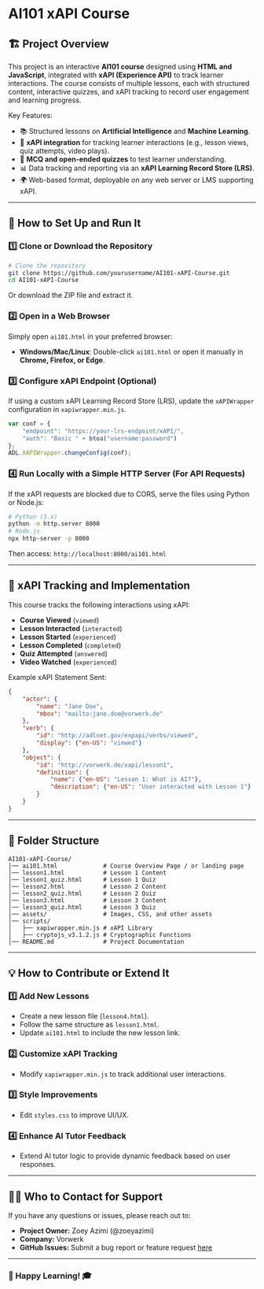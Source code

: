 # AI101 xAPI Course

## 🏗 Project Overview
This project is an interactive **AI101 course** designed using **HTML and JavaScript**, integrated with **xAPI (Experience API)** to track learner interactions. The course consists of multiple lessons, each with structured content, interactive quizzes, and xAPI tracking to record user engagement and learning progress.

Key Features:
- 📚 Structured lessons on **Artificial Intelligence** and **Machine Learning**.
- 🎯 **xAPI integration** for tracking learner interactions (e.g., lesson views, quiz attempts, video plays).
- 📝 **MCQ and open-ended quizzes** to test learner understanding.
- 📊 Data tracking and reporting via an **xAPI Learning Record Store (LRS)**.
- 🌍 Web-based format, deployable on any web server or LMS supporting xAPI.

---

## 🔧 How to Set Up and Run It
### **1️⃣ Clone or Download the Repository**
```sh
# Clone the repository
git clone https://github.com/yourusername/AI101-xAPI-Course.git
cd AI101-xAPI-Course
```
Or download the ZIP file and extract it.

### **2️⃣ Open in a Web Browser**
Simply open `ai101.html` in your preferred browser:
- **Windows/Mac/Linux**: Double-click `ai101.html` or open it manually in **Chrome, Firefox, or Edge**.

### **3️⃣ Configure xAPI Endpoint (Optional)**
If using a custom xAPI Learning Record Store (LRS), update the `xAPIWrapper` configuration in `xapiwrapper.min.js`.
```js
var conf = {
    "endpoint": "https://your-lrs-endpoint/xAPI/",
    "auth": "Basic " + btoa("username:password")
};
ADL.XAPIWrapper.changeConfig(conf);
```

### **4️⃣ Run Locally with a Simple HTTP Server** (For API Requests)
If the xAPI requests are blocked due to CORS, serve the files using Python or Node.js:
```sh
# Python (3.x)
python -m http.server 8000
# Node.js
npx http-server -p 8000
```
Then access: `http://localhost:8000/ai101.html`

---

## 🎯 xAPI Tracking and Implementation
This course tracks the following interactions using xAPI:
- **Course Viewed** (`viewed`)
- **Lesson Interacted** (`interacted`)
- **Lesson Started** (`experienced`)
- **Lesson Completed** (`completed`)
- **Quiz Attempted** (`answered`)
- **Video Watched** (`experienced`)

Example xAPI Statement Sent:
```json
{
    "actor": {
        "name": "Jane Doe",
        "mbox": "mailto:jane.doe@vorwerk.de"
    },
    "verb": {
        "id": "http://adlnet.gov/expapi/verbs/viewed",
        "display": {"en-US": "viewed"}
    },
    "object": {
        "id": "http://vorwerk.de/xapi/lesson1",
        "definition": {
            "name": {"en-US": "Lesson 1: What is AI?"},
            "description": {"en-US": "User interacted with Lesson 1"}
        }
    }
}
```

---

## 📂 Folder Structure
```
AI101-xAPI-Course/
│── ai101.html             # Course Overview Page / or landing page 
│── lesson1.html           # Lesson 1 Content
│── lesson1_quiz.html      # Lesson 1 Quiz
│── lesson2.html           # Lesson 2 Content
│── lesson2_quiz.html      # Lesson 2 Quiz
│── lesson3.html           # Lesson 3 Content
│── lesson3_quiz.html      # Lesson 3 Quiz
│── assets/                # Images, CSS, and other assets
│── scripts/
│   ├── xapiwrapper.min.js # xAPI Library
│   ├── cryptojs_v3.1.2.js # Cryptographic Functions
│── README.md              # Project Documentation
```

---

## 💡 How to Contribute or Extend It
### **1️⃣ Add New Lessons**
- Create a new lesson file (`lesson4.html`).
- Follow the same structure as `lesson1.html`.
- Update `ai101.html` to include the new lesson link.

### **2️⃣ Customize xAPI Tracking**
- Modify `xapiwrapper.min.js` to track additional user interactions.

### **3️⃣ Style Improvements**
- Edit `styles.css` to improve UI/UX.

### **4️⃣ Enhance AI Tutor Feedback**
- Extend AI tutor logic to provide dynamic feedback based on user responses.

---

## 👨‍💻 Who to Contact for Support
If you have any questions or issues, please reach out to:
- **Project Owner:** Zoey Azimi (@zoeyazimi)
- **Company:** Vorwerk
- **GitHub Issues:** Submit a bug report or feature request [here](https://github.com/yourusername/AI101-xAPI-Course/issues)

---

### 🚀 Happy Learning! 🎓

